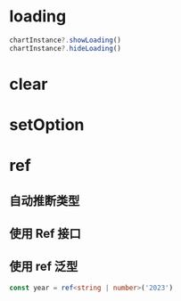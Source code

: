 # loading



```js
chartInstance?.showLoading()
chartInstance?.hideLoading()
```

# clear

# setOption

# ref

## 自动推断类型

## 使用 Ref 接口

## 使用 ref 泛型

```ts
const year = ref<string | number>('2023')
```